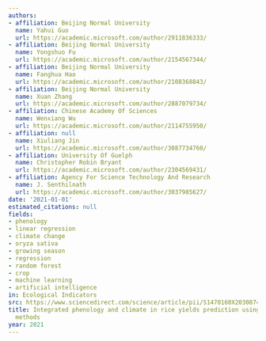 ```yaml
---
authors:
- affiliation: Beijing Normal University
  name: Yahui Guo
  url: https://academic.microsoft.com/author/2911836333/
- affiliation: Beijing Normal University
  name: Yongshuo Fu
  url: https://academic.microsoft.com/author/2154567344/
- affiliation: Beijing Normal University
  name: Fanghua Hao
  url: https://academic.microsoft.com/author/2108368843/
- affiliation: Beijing Normal University
  name: Xuan Zhang
  url: https://academic.microsoft.com/author/2887079734/
- affiliation: Chinese Academy Of Sciences
  name: Wenxiang Wu
  url: https://academic.microsoft.com/author/2114755950/
- affiliation: null
  name: Xiuliang Jin
  url: https://academic.microsoft.com/author/3087734760/
- affiliation: University Of Guelph
  name: Christopher Robin Bryant
  url: https://academic.microsoft.com/author/2304569431/
- affiliation: Agency For Science Technology And Research
  name: J. Senthilnath
  url: https://academic.microsoft.com/author/3037985627/
date: '2021-01-01'
estimated_citations: null
fields:
- phenology
- linear regression
- climate change
- oryza sativa
- growing season
- regression
- random forest
- crop
- machine learning
- artificial intelligence
in: Ecological Indicators
src: https://www.sciencedirect.com/science/article/pii/S1470160X20308748
title: Integrated phenology and climate in rice yields prediction using machine learning
  methods
year: 2021
---
```

